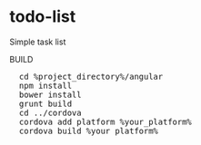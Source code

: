# todo-list
Simple task list

BUILD

<pre>
  cd %project_directory%/angular
  npm install
  bower install
  grunt build
  cd ../cordova
  cordova add platform %your_platform%
  cordova build %your_platform%
</pre>

